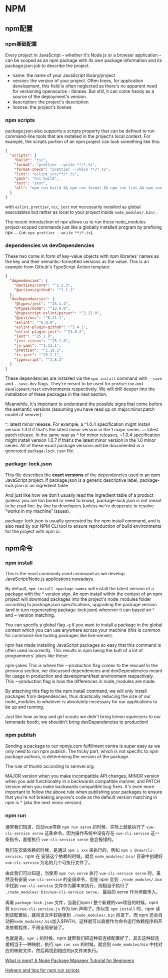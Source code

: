 # NPM

## npm配置
### npm基础配置

Every project in JavaScript – whether it's Node.js or a browser application – can be scoped as an npm package with its own package information and its package.json job to describe the project.

- name: the name of your JavaScript library/project
- version: the version of your project. Often times, for application development, this field is often neglected as there's no apparent need for versioning opensource - libraies. But still, it can come handy as a source of the deployment's version.
- description: the project's description
- license: the project's license

### npm scripts
package.json also supports a scripts property that can be defined to run command-line tools that are installed in the project's local context. For example, the scripts portion of an npm project can look something like this:
```json
{
  "scripts": {
    "build": "tsc",
    "format": "prettier --write **/*.ts",
    "format-check": "prettier --check **/*.ts",
    "lint": "eslint src/**/*.ts",
    "pack": "ncc build",
    "test": "jest",
    "all": "npm run build && npm run format && npm run lint && npm run pack && npm test"
  }
}
```
with `eslint`, `prettier`, `ncc`, `jest` not necessarily installed as global executables but rather as local to your project inside `node_modules/.bin/.`

The recent introduction of npx allows us to run these node_modules project-scoped commands just like a globally installed program by prefixing npx ... (i.e. `npx prettier --write **/*.ts`).

### dependencies vs devDependencies

These two come in form of key-value objects with npm libraries' names as the key and their semantic-formatted versions as the value. This is an example from Github's TypeScript Action template:

```json
{
  "dependencies": {
    "@actions/core": "^1.2.3",
    "@actions/github": "^2.1.1"
  },
  "devDependencies": {
    "@types/jest": "^25.1.4",
    "@types/node": "^13.9.0",
    "@typescript-eslint/parser": "^2.22.0",
    "@zeit/ncc": "^0.21.1",
    "eslint": "^6.8.0",
    "eslint-plugin-github": "^3.4.1",
    "eslint-plugin-jest": "^23.8.2",
    "jest": "^25.1.0",
    "jest-circus": "^25.1.0",
    "js-yaml": "^3.13.1",
    "prettier": "^1.19.1",
    "ts-jest": "^25.2.1",
    "typescript": "^3.8.3"
  }
}
```

These dependencies are installed via the `npm install` command with `--save` and `--save-dev` flags. They're meant to be used for `production` and `development/test` environments respectively. We will drill deeper into the installation of these packages in the next section.

Meanwhile, it's important to understand the possible signs that come before the semantic versions (assuming you have read up on major.minor.patch model of semver):

^: latest minor release. For example, a ^1.0.4 specification might install version 1.3.0 if that's the latest minor version in the 1 major series.
~: latest patch release. In the same way as ^ for minor releases, ~1.0.4 specification might install version 1.0.7 if that's the latest minor version in the 1.0 minor series.
All of these exact package versions will be documented in a generated `package-lock.json` file.

### package-lock.json

This file describes the **exact versions** of the dependencies used in an npm JavaScript project. If package.json is a generic descriptive label, package-lock.json is an ingredient table.

And just like how we don't usually read the ingredient table of a product (unless you are too bored or need to know), package-lock.json is not meant to be read line-by-line by developers (unless we're desperate to resolve "works in my machine" issues).

package-lock.json is usually generated by the npm install command, and is also read by our NPM CLI tool to ensure reproduction of build environments for the project with npm ci.

## npm命令

### npm install

This is the most commonly used command as we develop JavaScript/Node.js applications nowadays.

By default, `npm install <package-name>` will install the latest version of a package with the ^ version sign. An npm install within the context of an npm project will download packages into the project's node_modules folder according to package.json specifications, upgrading the package version (and in turn regenerating package-lock.json) wherever it can based on ^ and ~ version matching.

You can specify a global flag `-g` if you want to install a package in the global context which you can use anywhere across your machine (this is common for command-line tooling packages like live-server).

npm has made installing JavaScript packages so easy that this command is often used incorrectly. This results in npm being the butt of a lot of programmers' jokes like these:

npm-jokes
This is where the --production flag comes to the rescue! In the previous section, we discussed dependencies and devDependencies meant for usage in production and development/test environment respectively. This --production flag is how the differences in node_modules are made.

By attaching this flag to the npm install command, we will only install packages from dependencies, thus drastically reducing the size of our node_modules to whatever is absolutely necessary for our applications to be up and running.

Just like how as boy and girl scouts we didn't bring lemon squeezers to our lemonade booth, we shouldn't bring devDependencies to production!

### npm publish

Sending a package to our npmjs.com fulfillment centre is super easy as we only need to run npm publish. The tricky part, which is not specific to npm package authors, is determining the version of the package.

The rule of thumb according to semver.org:

MAJOR version when you make incompatible API changes,
MINOR version when you add functionality in a backwards compatible manner, and
PATCH version when you make backwards compatible bug fixes.
It's even more important to follow the above rule when publishing your packages to ensure that you're not breaking anyone's code as the default version matching in npm is ^ (aka the next minor version).

### npm run 

通常我们知道，启动vue项目 `npm run serve` 的时候，实际上就是执行了 `vue-cli-service serve` 这条命令。因为操作系统中没有存在 `vue-cli-service` 这一条指令，直接执行 `vue-cli-service serve` 是会报错的。

我们在安装依赖的时候，是通过 `npm i xxx` 来执行的，例如 `npm i @vue/cli-service`，npm 在 安装这个依赖的时候，就会 `node_modules/.bin/` 目录中创建好`vue-cli-service` 为名的几个可执行文件了。

由此我们可以知道，当使用 `npm run serve` 执行 `vue-cli-service serve` 时，虽然没有安装 `vue-cli-service` 的全局命令，但是 npm 会到 `./node_modules/.bin` 中找到 `vue-cli-service` 文件作为脚本来执行，则相当于执行了 `./node_modules/.bin/vue-cli-service serve`， 最后的 serve 作为参数传入。

再看 `package-lock.json` 文件，当我们npm i 整个新建的vue项目的时候，npm 将 `bin/vue-cli-service.js` 作为 bin 声明了。所以在 `npm install` 时，npm 读到该配置后，就将该文件软链接到 `./node_modules/.bin` 目录下，而 npm 还会自动把`node_modules/.bin`加入$PATH，这样就可以直接作为命令运行依赖程序和开发依赖程序，不用全局安装了。

也就是说，`npm i` 的时候，npm 就帮我们把这种软连接配置好了，其实这种软连接相当于一种映射，执行 `npm run xxx` 的时候，就会到 `node_modules/bin` 中找对应的映射文件，然后再找到相应的js文件来执行。

[What is npm? A Node Package Manager Tutorial for Beginners](https://www.freecodecamp.org/news/what-is-npm-a-node-package-manager-tutorial-for-beginners/)

[Helpers and tips for npm run scripts](https://michael-kuehnel.de/tooling/2018/03/22/helpers-and-tips-for-npm-run-scripts.html)